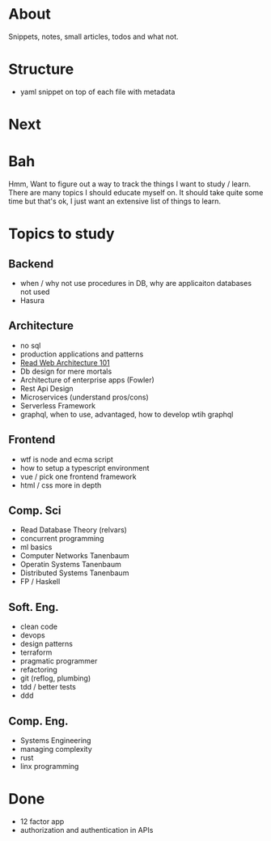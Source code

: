 # About
Snippets, notes, small articles, todos and what not.

# Structure
- yaml snippet on top of each file with metadata

# Next

# Bah
Hmm, Want to figure out a way to track the things I want to study / learn.
There are many topics I should educate myself on.
It should take quite some time but that's ok, I just want an extensive list of things to learn.

# Topics to study

## Backend
- when / why not use procedures in DB, why are applicaiton databases not used
- Hasura


## Architecture
- no sql
- production applications and patterns
- [Read Web Architecture 101](https://engineering.videoblocks.com/web-architecture-101-a3224e126947)
- Db design for mere mortals
- Architecture of enterprise apps (Fowler)
- Rest Api Design
- Microservices (understand pros/cons)
- Serverless Framework
- graphql, when to use, advantaged, how to develop wtih graphql

## Frontend
- wtf is node and ecma script
- how to setup a typescript environment
- vue / pick one frontend framework
- html / css more in depth

## Comp. Sci
- Read Database Theory (relvars)
- concurrent programming
- ml basics
- Computer Networks Tanenbaum
- Operatin Systems Tanenbaum
- Distributed Systems Tanenbaum
- FP / Haskell

## Soft. Eng.
- clean code
- devops
- design patterns
- terraform
- pragmatic programmer
- refactoring
- git (reflog, plumbing)
- tdd / better tests
- ddd

## Comp. Eng.
- Systems Engineering
- managing complexity
- rust
- linx programming


# Done
- 12 factor app
- authorization and authentication in APIs

